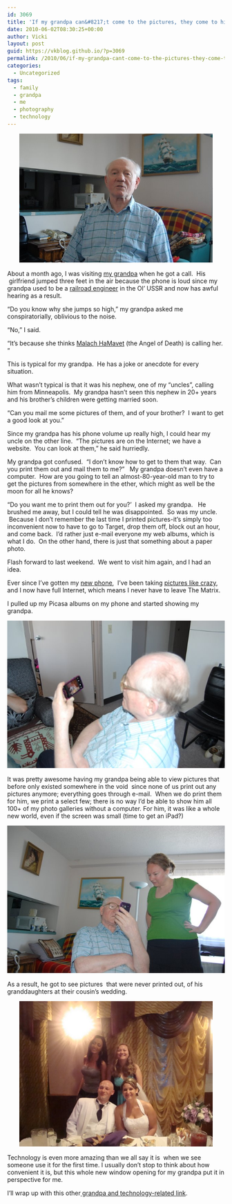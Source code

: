 ```yaml
---
id: 3069
title: 'If my grandpa can&#8217;t come to the pictures, they come to him'
date: 2010-06-02T08:30:25+00:00
author: Vicki
layout: post
guid: https://vkblog.github.io/?p=3069
permalink: /2010/06/if-my-grandpa-cant-come-to-the-pictures-they-come-to-him/
categories:
  - Uncategorized
tags:
  - family
  - grandpa
  - me
  - photography
  - technology
---
```

<p style="text-align: center;">
  <a href="https://raw.githubusercontent.com/vkblog/vkblog.github.io/master/public/img/2010/06/DSC_0112.jpg"><img class="aligncenter size-full wp-image-3070" title="DSC_0112" src="https://raw.githubusercontent.com/vkblog/vkblog.github.io/master/public/img/2010/06/DSC_0112.jpg" alt="" width="448" height="298" /></a>
</p>

About a month ago, I was visiting [my grandpa](https://vkblog.github.io/2010/03/02/visiting-my-grandpa-the-yiddish-speaking-atheist/) when he got a call.  His  girlfriend jumped three feet in the air because the phone is loud since my grandpa used to be a [railroad engineer](http://en.wikipedia.org/wiki/Railroad_engineer) in the Ol&#8217; USSR and now has awful hearing as a result.

&#8220;Do you know why she jumps so high,&#8221; my grandpa asked me conspiratorially, oblivious to the noise.

&#8220;No,&#8221; I said.

&#8220;It&#8217;s because she thinks [Malach HaMavet](http://en.wikipedia.org/wiki/Death_(personification)) (the Angel of Death) is calling her. &#8221;

This is typical for my grandpa.  He has a joke or anecdote for every situation.

What wasn&#8217;t typical is that it was his nephew, one of my &#8220;uncles&#8221;, calling him from Minneapolis.  My grandpa hasn&#8217;t seen this nephew in 20+ years and his brother&#8217;s children were getting married soon.

&#8220;Can you mail me some pictures of them, and of your brother?  I want to get a good look at you.&#8221;

Since my grandpa has his phone volume up really high, I could hear my uncle on the other line.  &#8220;The pictures are on the Internet; we have a website.  You can look at them,&#8221; he said hurriedly.

My grandpa got confused.  &#8220;I don&#8217;t know how to get to them that way.  Can you print them out and mail them to me?&#8221;   My grandpa doesn&#8217;t even have a computer.  How are you going to tell an almost-80-year-old man to try to get the pictures from somewhere in the ether, which might as well be the moon for all he knows?

&#8220;Do you want me to print them out for you?&#8217;  I asked my grandpa.   He brushed me away, but I could tell he was disappointed.  So was my uncle.  Because I don&#8217;t remember the last time I printed pictures-it&#8217;s simply too inconvenient now to have to go to Target, drop them off, block out an hour, and come back.  I&#8217;d rather just e-mail everyone my web albums, which is what I do.  On the other hand, there is just that something about a paper photo.

Flash forward to last weekend.  We went to visit him again, and I had an idea.

Ever since I&#8217;ve gotten my [new phone](https://vkblog.github.io/2010/05/04/help-name-that-electronic-device/),  I&#8217;ve been taking [pictures like crazy](http://twitpic.com/photos/vboykis), and I now have full Internet, which means I never have to leave The Matrix.

I pulled up my Picasa albums on my phone and started showing my grandpa.

<p style="text-align: center;">
  <a href="https://raw.githubusercontent.com/vkblog/vkblog.github.io/master/public/img/2010/06/DSC_0113.jpg"><img class="aligncenter size-full wp-image-3071" title="DSC_0113" src="https://raw.githubusercontent.com/vkblog/vkblog.github.io/master/public/img/2010/06/DSC_0113.jpg" alt="" width="512" height="341" /></a>
</p>

<p style="text-align: left;">
  It was pretty awesome having my grandpa being able to view pictures that before only existed somewhere in the void  since none of us print out any pictures anymore; everything goes through e-mail.  When we do print them for him, we print a select few; there is no way I&#8217;d be able to show him all 100+ of my photo galleries without a computer. For him, it was like a whole new world, even if the screen was small (time to get an iPad?)
</p>

<p style="text-align: left;">
  <a href="https://raw.githubusercontent.com/vkblog/vkblog.github.io/master/public/img/2010/06/DSC_0120.jpg"><img class="aligncenter size-full wp-image-3072" title="DSC_0120" src="https://raw.githubusercontent.com/vkblog/vkblog.github.io/master/public/img/2010/06/DSC_0120.jpg" alt="" width="512" height="341" /></a>
</p>

<p style="text-align: left;">
  As a result, he got to see pictures  that were never printed out, of his granddaughters at their cousin&#8217;s wedding.
</p>

<p style="text-align: center;">
  <a href="https://raw.githubusercontent.com/vkblog/vkblog.github.io/master/public/img/2010/06/DSC02162.jpg"><img class="aligncenter size-full wp-image-3074" title="DSC02162" src="https://raw.githubusercontent.com/vkblog/vkblog.github.io/master/public/img/2010/06/DSC02162.jpg" alt="" width="448" height="336" /></a>
</p>

<p style="text-align: left;">
  Technology is even more amazing than we all say it is  when we see someone use it for the first time. I usually don&#8217;t stop to think about how convenient it is, but this whole new window opening for my grandpa put it in perspective for me.
</p>

<p style="text-align: left;">
  I&#8217;ll wrap up with this other<a href="http://www.reddit.com/r/AskReddit/comments/cagg3/reddit_show_me_pictures_of_yourself/"> grandpa and technology-related link</a>.
</p>